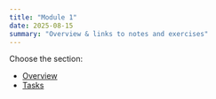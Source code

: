 ```yaml
---
title: "Module 1"
date: 2025-08-15
summary: "Overview & links to notes and exercises"
---
```


Choose the section:
- [Overview](/modules/module1/overview/)
- [Tasks](/modules/module1/tasks/)
